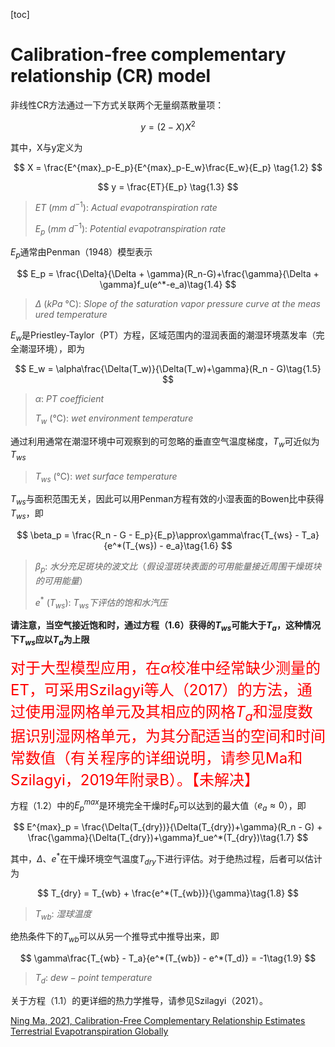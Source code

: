 [toc]

# Calibration-free complementary relationship (CR) model

非线性CR方法通过一下方式关联两个无量纲蒸散量项：

$$
y=(2-X)X^2\tag{1.1}
$$

其中，X与y定义为

$$
X = \frac{E^{max}_p-E_p}{E^{max}_p-E_w}\frac{E_w}{E_p} \tag{1.2}
$$

$$
y = \frac{ET}{E_p} \tag{1.3}
$$

> $ET~(mm~d^{-1}):~Actual~evapotranspiration~rate$
>
> $E_p~(mm~d^{-1}):~Potential~evapotranspiration~rate$

$E_p$通常由Penman（1948）模型表示

$$
E_p = \frac{\Delta}{\Delta + \gamma}(R_n-G)+\frac{\gamma}{\Delta + \gamma}f_u(e^*-e_a)\tag{1.4}
$$

> $\Delta~(kPa~℃):~Slope~of~the~saturation~vapor~pressure~curve~at~the~measured~temperature$
>

$E_w$是Priestley-Taylor（PT）方程，区域范围内的湿润表面的潮湿环境蒸发率（完全潮湿环境），即为

$$
E_w = \alpha\frac{\Delta(T_w)}{\Delta(T_w)+\gamma}(R_n - G)\tag{1.5}
$$

> $\alpha:~PT~coefficient$
>
> $T_w~(℃):~wet~environment~temperature$

通过利用通常在潮湿环境中可观察到的可忽略的垂直空气温度梯度，$T_w$可近似为$T_{ws}$

> $T_{ws}~(℃):~wet~surface~temperature$

$T_{ws}$与面积范围无关，因此可以用Penman方程有效的小湿表面的Bowen比中获得$T_{ws}$，即

$$
\beta_p = \frac{R_n - G - E_p}{E_p}\approx\gamma\frac{T_{ws} - T_a}{e^*(T_{ws}) - e_a}\tag{1.6}
$$

>$\beta_p:~水分充足斑块的波文比（假设湿斑块表面的可用能量接近周围干燥斑块的可用能量）$
>
>$e^*~(T_{ws}):~T_{ws}下评估的饱和水汽压$

**请注意，当空气接近饱和时，通过方程（1.6）获得的$T_{ws}$可能大于$T_a$，这种情况下$T_{ws}$应以$T_a$为上限**

<font color = 'red' size = 5>对于大型模型应用，在$\alpha$校准中经常缺少测量的ET，可采用Szilagyi等人（2017）的方法，通过使用湿网格单元及其相应的网格$T_a$和湿度数据识别湿网格单元，为其分配适当的空间和时间常数值（有关程序的详细说明，请参见Ma和Szilagyi，2019年附录B）。【未解决】</font>

方程（1.2）中的$E^{max}_p$是环境完全干燥时$E_p$可以达到的最大值（$e_a\approx0$），即

$$
E^{max}_p = \frac{\Delta(T_{dry})}{\Delta(T_{dry})+\gamma}(R_n - G) + 
\frac{\gamma}{\Delta(T_{dry})+\gamma}f_ue^*(T_{dry})\tag{1.7}
$$

其中，$\Delta$、$e^*$在干燥环境空气温度$T_{dry}$下进行评估。对于绝热过程，后者可以估计为

$$
T_{dry} = T_{wb} + \frac{e^*(T_{wb})}{\gamma}\tag{1.8}
$$

> $T_{wb}:~湿球温度$

绝热条件下的$T_{wb}$可以从另一个推导式中推导出来，即

$$
\gamma\frac{T_{wb} - T_a}{e^*(T_{wb}) - e^*(T_d)} = -1\tag{1.9}
$$

> $T_d:~dew-point~temperature$

关于方程（1.1）的更详细的热力学推导，请参见Szilagyi（2021）。

[Ning Ma, 2021, Calibration-Free Complementary Relationship Estimates Terrestrial Evapotranspiration Globally](https://agupubs.onlinelibrary.wiley.com/doi/full/10.1029/2021WR029691)









